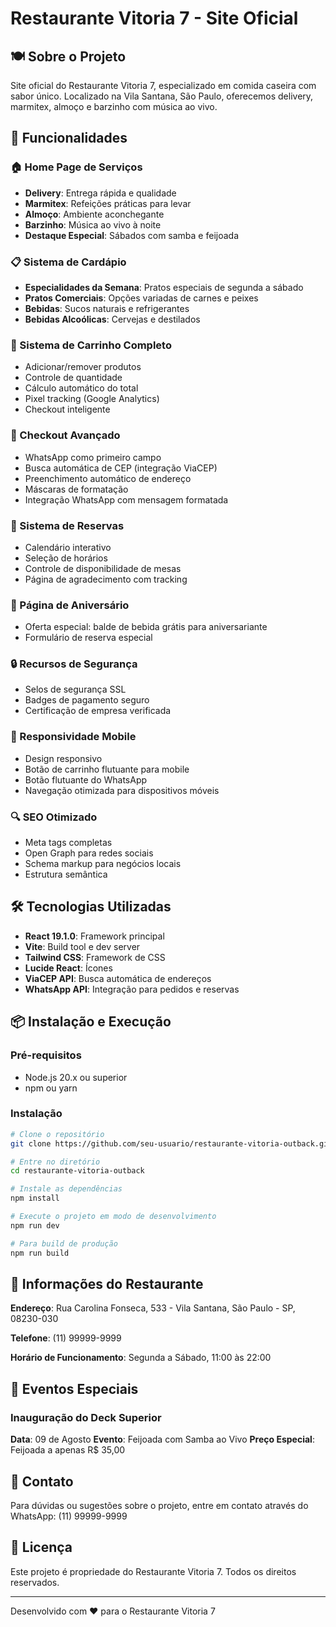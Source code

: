 # Restaurante Vitoria 7 - Site Oficial

## 🍽️ Sobre o Projeto

Site oficial do Restaurante Vitoria 7, especializado em comida caseira com sabor único. Localizado na Vila Santana, São Paulo, oferecemos delivery, marmitex, almoço e barzinho com música ao vivo.

## 🚀 Funcionalidades

### 🏠 Home Page de Serviços
- **Delivery**: Entrega rápida e qualidade
- **Marmitex**: Refeições práticas para levar  
- **Almoço**: Ambiente aconchegante
- **Barzinho**: Música ao vivo à noite
- **Destaque Especial**: Sábados com samba e feijoada

### 📋 Sistema de Cardápio
- **Especialidades da Semana**: Pratos especiais de segunda a sábado
- **Pratos Comerciais**: Opções variadas de carnes e peixes
- **Bebidas**: Sucos naturais e refrigerantes
- **Bebidas Alcoólicas**: Cervejas e destilados

### 🛒 Sistema de Carrinho Completo
- Adicionar/remover produtos
- Controle de quantidade
- Cálculo automático do total
- Pixel tracking (Google Analytics)
- Checkout inteligente

### 📱 Checkout Avançado
- WhatsApp como primeiro campo
- Busca automática de CEP (integração ViaCEP)
- Preenchimento automático de endereço
- Máscaras de formatação
- Integração WhatsApp com mensagem formatada

### 📅 Sistema de Reservas
- Calendário interativo
- Seleção de horários
- Controle de disponibilidade de mesas
- Página de agradecimento com tracking

### 🎂 Página de Aniversário
- Oferta especial: balde de bebida grátis para aniversariante
- Formulário de reserva especial

### 🔒 Recursos de Segurança
- Selos de segurança SSL
- Badges de pagamento seguro
- Certificação de empresa verificada

### 📱 Responsividade Mobile
- Design responsivo
- Botão de carrinho flutuante para mobile
- Botão flutuante do WhatsApp
- Navegação otimizada para dispositivos móveis

### 🔍 SEO Otimizado
- Meta tags completas
- Open Graph para redes sociais
- Schema markup para negócios locais
- Estrutura semântica

## 🛠️ Tecnologias Utilizadas

- **React 19.1.0**: Framework principal
- **Vite**: Build tool e dev server
- **Tailwind CSS**: Framework de CSS
- **Lucide React**: Ícones
- **ViaCEP API**: Busca automática de endereços
- **WhatsApp API**: Integração para pedidos e reservas

## 📦 Instalação e Execução

### Pré-requisitos
- Node.js 20.x ou superior
- npm ou yarn

### Instalação
```bash
# Clone o repositório
git clone https://github.com/seu-usuario/restaurante-vitoria-outback.git

# Entre no diretório
cd restaurante-vitoria-outback

# Instale as dependências
npm install

# Execute o projeto em modo de desenvolvimento
npm run dev

# Para build de produção
npm run build
```

## 📍 Informações do Restaurante

**Endereço**: Rua Carolina Fonseca, 533 - Vila Santana, São Paulo - SP, 08230-030

**Telefone**: (11) 99999-9999

**Horário de Funcionamento**: Segunda a Sábado, 11:00 às 22:00

## 🎯 Eventos Especiais

### Inauguração do Deck Superior
**Data**: 09 de Agosto
**Evento**: Feijoada com Samba ao Vivo
**Preço Especial**: Feijoada a apenas R$ 35,00

## 📧 Contato

Para dúvidas ou sugestões sobre o projeto, entre em contato através do WhatsApp: (11) 99999-9999

## 📄 Licença

Este projeto é propriedade do Restaurante Vitoria 7. Todos os direitos reservados.

---

Desenvolvido com ❤️ para o Restaurante Vitoria 7

